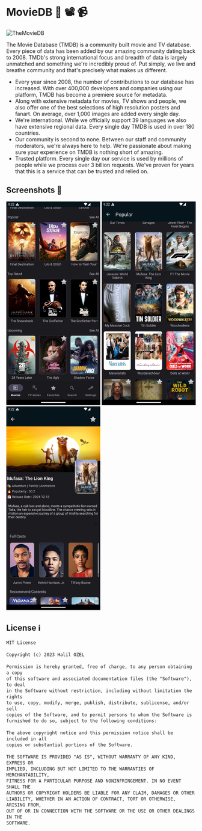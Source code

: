 # MovieDB 🎥 📽 📹

![TheMovieDB](https://www.themoviedb.org/assets/2/v4/marketing/deadpool-06f2a06d7a418ec887300397b6861383bf1e3b72f604ddd5f75bce170e81dce9.png)

The Movie Database (TMDB) is a community built movie and TV database. Every piece of data has been added by our amazing community dating back to 2008. TMDb's strong international focus and breadth of data is largely unmatched and something we're incredibly proud of. Put simply, we live and breathe community and that's precisely what makes us different.

- Every year since 2008, the number of contributions to our database has increased. With over 400,000 developers and companies using our platform, TMDB has become a premiere source for metadata.
- Along with extensive metadata for movies, TV shows and people, we also offer one of the best selections of high resolution posters and fanart. On average, over 1,000 images are added every single day.
- We're international. While we officially support 39 languages we also have extensive regional data. Every single day TMDB is used in over 180 countries.
- Our community is second to none. Between our staff and community moderators, we're always here to help. We're passionate about making sure your experience on TMDB is nothing short of amazing.
- Trusted platform. Every single day our service is used by millions of people while we process over 3 billion requests. We've proven for years that this is a service that can be trusted and relied on.

## Screenshots 📸

<img src="https://github.com/halilozel1903/MovieDB/blob/master/screen_1.png" width="250" /> <img src="https://github.com/halilozel1903/MovieDB/blob/master/screen_2.png" width="250" />  <img src="https://github.com/halilozel1903/MovieDB/blob/master/screen_3.png" width="250" />

## License ℹ️
```
MIT License

Copyright (c) 2023 Halil OZEL

Permission is hereby granted, free of charge, to any person obtaining a copy
of this software and associated documentation files (the "Software"), to deal
in the Software without restriction, including without limitation the rights
to use, copy, modify, merge, publish, distribute, sublicense, and/or sell
copies of the Software, and to permit persons to whom the Software is
furnished to do so, subject to the following conditions:

The above copyright notice and this permission notice shall be included in all
copies or substantial portions of the Software.

THE SOFTWARE IS PROVIDED "AS IS", WITHOUT WARRANTY OF ANY KIND, EXPRESS OR
IMPLIED, INCLUDING BUT NOT LIMITED TO THE WARRANTIES OF MERCHANTABILITY,
FITNESS FOR A PARTICULAR PURPOSE AND NONINFRINGEMENT. IN NO EVENT SHALL THE
AUTHORS OR COPYRIGHT HOLDERS BE LIABLE FOR ANY CLAIM, DAMAGES OR OTHER
LIABILITY, WHETHER IN AN ACTION OF CONTRACT, TORT OR OTHERWISE, ARISING FROM,
OUT OF OR IN CONNECTION WITH THE SOFTWARE OR THE USE OR OTHER DEALINGS IN THE
SOFTWARE.
```
